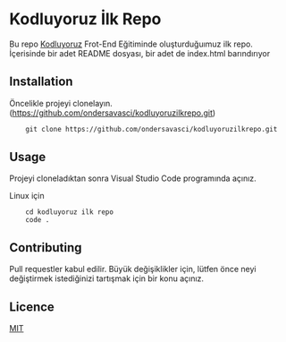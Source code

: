 # Kodluyoruz İlk Repo

Bu repo [Kodluyoruz](https://www.kodluyoruz.org) Frot-End Eğitiminde oluşturduğuımuz ilk repo. İçerisinde bir adet 
README dosyası, bir adet de index.html barındırıyor

## Installation

Öncelikle projeyi clonelayın. (https://github.com/ondersavasci/kodluyoruzilkrepo.git)

```html
    git clone https://github.com/ondersavasci/kodluyoruzilkrepo.git
```

## Usage

Projeyi cloneladıktan sonra Visual Studio Code programında açınız.

Linux için

```
    cd kodluyoruz ilk repo
    code .
```

## Contributing

Pull requestler kabul edilir. Büyük değişiklikler için, lütfen önce neyi değiştirmek istediğinizi tartışmak için bir konu açınız.

## Licence

[MIT](https://choosealicence.com/licences/mit/)